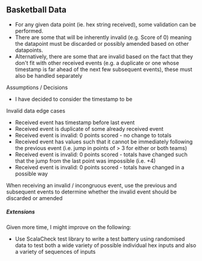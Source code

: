 ## Basketball Data

 - For any given data point (ie. hex string received), some validation can be performed. 
 - There are some that will be inherently invalid (e.g. Score of 0) meaning the datapoint must be discarded or possibly amended based on other datapoints.
 - Alternatively, there are some that are invalid based on the fact that they don't fit with other received events (e.g. a duplicate or one whose timestamp is far ahead of the next few subsequent events), these must also be handled separately
 
Assumptions / Decisions
- I have decided to consider the timestamp to be 
 
Invalid data edge cases
- Received event has timestamp before last event
- Received event is duplicate of some already received event
- Received event is invalid: 0 points scored - no change to totals  
- Received event has values such that it cannot be immediately following the previous event (i.e. jump in points of > 3 for either or both teams)
- Received event is invalid: 0 points scored - totals have changed such that the jump from the last point was impossible (i.e. +4)
- Received event is invalid: 0 points scored - totals have changed in a possible way

When receiving an invalid / incongruous event, use the previous and subsequent events to determine whether the invalid event should be discarded or amended


##### Extensions
Given more time, I might improve on the following:
 
- Use ScalaCheck test library to write a test battery using randomised data to test both a wide variety of possible individual hex inputs and also a variety of sequences of inputs